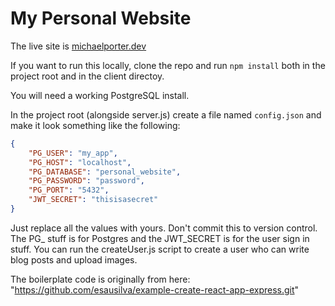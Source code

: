 # My Personal Website

The live site is [michaelporter.dev](michaelporter.dev)

If you want to run this locally, clone the repo and run `npm install` both in the project root and in the client directoy.

You will need a working PostgreSQL install.

In the project root (alongside server.js) create a file named `config.json` and make it look something like the following:

```json
{
    "PG_USER": "my_app",
    "PG_HOST": "localhost",
    "PG_DATABASE": "personal_website",
    "PG_PASSWORD": "password",
    "PG_PORT": "5432",
    "JWT_SECRET": "thisisasecret"
}
```

Just replace all the values with yours. Don't commit this to version control. The PG_ stuff is for Postgres and the JWT_SECRET is for the user sign in stuff. You can run the createUser.js script to create a user who can write blog posts and upload images.

The boilerplate code is originally from here: "https://github.com/esausilva/example-create-react-app-express.git"
